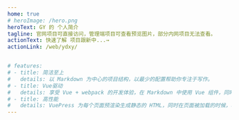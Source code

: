 ```yaml
---
home: true
# heroImage: /hero.png
heroText: GY 的 个人简介
tagline: 官网项目可直接访问，管理端项目可查看预览图片，部分内网项目无法查看。
actionText: 快速了解 项目跟新中...→
actionLink: /web/ydxy/


# features:
# - title: 简洁至上
#   details: 以 Markdown 为中心的项目结构，以最少的配置帮助你专注于写作。
# - title: Vue驱动
#   details: 享受 Vue + webpack 的开发体验，在 Markdown 中使用 Vue 组件，同时可以使用 Vue 来开发自定义主题。
# - title: 高性能
#   details: VuePress 为每个页面预渲染生成静态的 HTML，同时在页面被加载的时候，将作为 SPA 运行。
---
```


<Txtuuu/>
